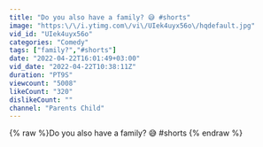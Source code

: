 ```yaml
---
title: "Do you also have a family? 😅 #shorts"
image: "https:\/\/i.ytimg.com\/vi\/UIek4uyx56o\/hqdefault.jpg"
vid_id: "UIek4uyx56o"
categories: "Comedy"
tags: ["family?","#shorts"]
date: "2022-04-22T16:01:49+03:00"
vid_date: "2022-04-22T10:38:11Z"
duration: "PT9S"
viewcount: "5008"
likeCount: "320"
dislikeCount: ""
channel: "Parents Child"
---
```

{% raw %}Do you also have a family? 😅 #shorts {% endraw %}
